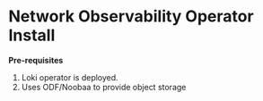 # Network Observability Operator Install

**Pre-requisites**

1. Loki operator is deployed.
2. Uses ODF/Noobaa to provide object storage
